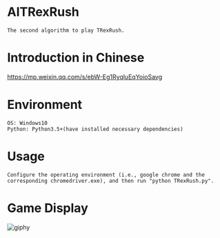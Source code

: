 # AITRexRush
```
The second algorithm to play TRexRush.
```

# Introduction in Chinese
https://mp.weixin.qq.com/s/ebW-Eg1RyqluEqYoioSavg

# Environment
```
OS: Windows10
Python: Python3.5+(have installed necessary dependencies)
```

# Usage
```
Configure the operating environment (i.e., google chrome and the corresponding chromedriver.exe), and then run "python TRexRush.py".
```

# Game Display
![giphy](demonstration/running.gif)
